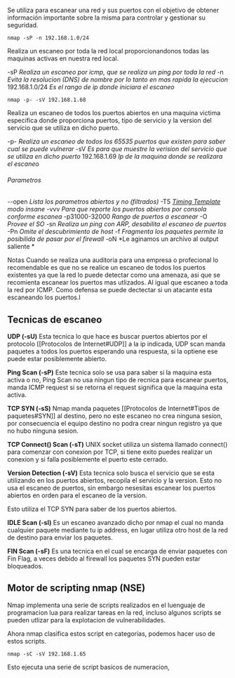 Se utiliza para escanear una red y sus puertos con el objetivo de obtener información importante sobre la misma para controlar y gestionar su seguridad. 

	nmap -sP -n 192.168.1.0/24
Realiza un escaneo por toda la red local proporcionandonos todas las maquinas activas en nuestra red local.

-sP *Realiza un escaneo por icmp, que se realiza un ping por toda la red*
-n *Evita la resolucion (DNS) de nombre por lo tanto en mas rapida la ejecucion*	
 192.168.1.0/24 *Es el rango de ip donde iniciara el escaneo* 

	nmap -p- -sV 192.168.1.68
Realiza un escaneo de todos los puertos abiertos en una maquina victima especifica donde proporciona puertos, tipo de servicio y la version del servicio que se utiliza en dicho puerto.

-p- *Realiza un escaneo de todos los 65535 puertos que existen para saber cual se puede vulnerar*
-sV *Es para que muestre la verision del servicio que se utiliza en dicho puerto*
192.168.1.69 *Ip de la maquina donde se realizara el escaneo*

###### Parametros
--open *Lista los parametros abiertos y no (filtrados)* 
-T5 *[Timing Template](https://nmap.org/book/performance-timing-templates.html) modo insane*
-vvv *Para que reporte los puertos abiertos por consola conforme escanea*
-p31000-32000 *Rango de puertos a escanear*
-O *Provee el SO*
-sn *Realiza un ping con ARP, desabilita el escaneo de puertos*
-Pn *Omite el descubrimiento de host*
-f *Fragmenta los paquetes permite la posibilida de pasar por el firewall*
-oN *Le aginamos un archivo al output saliente *

Notas 
	Cuando se realiza una auditoria para una empresa o profecional lo
	recomendable es que no se realice un escaneo de todos los puertos 
	existentes ya que la red lo puede detectar como una amenaza, asi 
	que se recomienta escanear los puertos mas utlizados.
	Al igual que escaneo a toda la red por ICMP.
	Como defensa se puede dectectar si un atacante esta escaneando los puertos.l


## Tecnicas de escaneo

**UDP (-sU)**
Esta tecnica lo que hace es buscar puertos abiertos por el protocolo [[Protocolos de Internet#UDP]] a la ip indicada, UDP scan manda paquetes a todos los puertos esperando una respuesta, si la optiene ese puede estar posiblemente abierto. 

**Ping Scan (-sP)**
Este tecnica solo se usa para saber si la maquina esta activa o no, Ping Scan no usa ningun tipo de recnica para escanear puertos, manda ICMP request si se retorna el request significa que la maquina esta activa.

**TCP SYN (-sS)**
Nmap manda paquetes [[Protocolos de Internet#Tipos de paquetes#SYN]] al destino, pero no este escaneo no crea ninguna sesion, por consecuencia el equipo destino no podra crear ningun registro ya que no hubo ninguna sesion.

**TCP Connect() Scan (-sT)**
UNIX socket utiliza un sistema llamado connect()  para comenzar con conexion por TCP, si tiene exito puedes realizar un conexion y si falla posiblemente el puerto este cerrado.

**Version Detection (-sV)**
Esta tecnica solo busca el servicio que se esta utilizando en los puertos abiertos, recopila el servicio y la version. Esto no usa el escaneo de puertos, sin embargo nesesitas escanear los puertos abiertos en orden para el escaneo de la version.

Esto utiliza el TCP SYN para saber de los puertos abiertos.

**IDLE Scan (-sl)**
Es un escaneo avanzado dicho por nmap el cual no manda cualquier paquete mediante tu ip address, en lugar utiliza otro host de la red de destino para enviar los paquetes.

**FIN Scan (-sF)**
Es una tecnica en el cual se encarga de enviar paquetes con Fin Flag, a veces debido al firewall los paquetes SYN pueden estar bloqueados.

## Motor de scripting nmap (NSE)
Nmap implementa una serie de scripts realizados en el luenguaje de programacion lua para realizar tareas en la red, incluso algunos scripts se pueden utlizar para la explotacion de vulnerabilidades.

Ahora nmap clasifica estos script en categorias, podemos hacer uso de estos scripts.

	nmap -sC -sV 192.168.1.65

Esto ejecuta una serie de script basicos de numeracion, 









